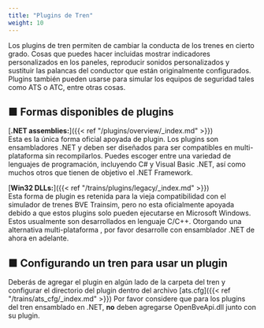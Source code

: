```yaml
---
title: "Plugins de Tren"
weight: 10
---
```

Los plugins de tren permiten de cambiar la conducta de los trenes en cierto grado. Cosas que puedes hacer incluidas mostrar indicadores personalizados en los paneles, reproducir sonidos personalizados y sustituir las palancas del conductor que están originalmente configurados. Plugins también pueden usarse para simular los equipos de seguridad tales como ATS o ATC, entre otras cosas.

## ■ Formas disponibles de plugins

[**.NET assemblies:**]({{< ref "/plugins/overview/_index.md" >}})  
Esta es la única forma oficial apoyada de plugin. Los plugins son ensambladores .NET y deben ser diseñados para ser compatibles en multi-plataforma sin recompilarlos. Puedes escoger entre una variedad de lenguajes de programación, incluyendo C# y Visual Basic .NET, así como muchos otros que tienen de objetivo el .NET Framework.

[**Win32 DLLs:**]({{< ref "/trains/plugins/legacy/_index.md" >}})  
Esta forma de plugin es retenida para la vieja compatibilidad con el simulador de trenes BVE Trainsim, pero no esta oficialmente apoyada debido a que estos plugins solo pueden ejecutarse en Microsoft Windows. Estos usualmente son desarrollados en lenguaje C/C++. Otorgando una alternativa multi-plataforma , por favor desarrolle con ensamblador .NET de ahora en adelante.

## ■ Configurando un tren para usar un plugin

Deberás de agregar el plugin en algún lado de la carpeta del tren y configurar el directorio del plugin dentro del archivo [ats.cfg]({{< ref "/trains/ats_cfg/_index.md" >}}) Por favor considere que para los plugins del tren ensamblado en .NET, **no** deben agregarse OpenBveApi.dll junto con su plugin.